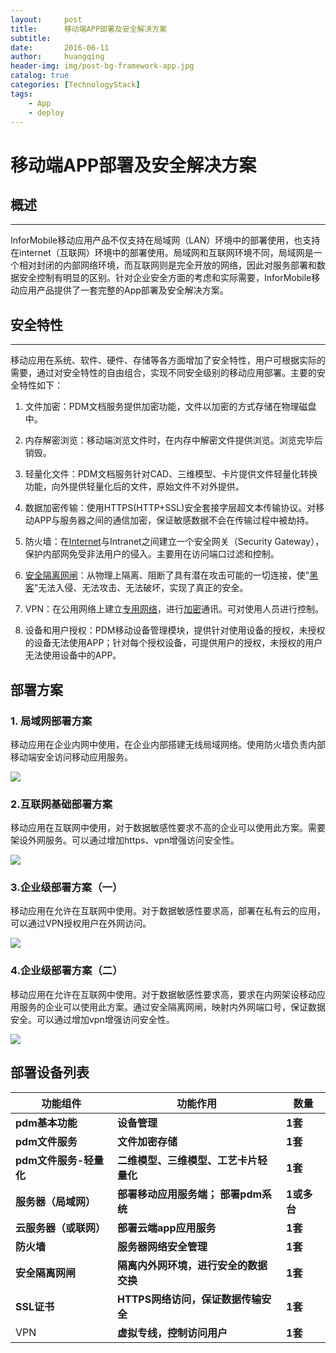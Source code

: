 ```yaml
---
layout:     post
title:      移动端APP部署及安全解决方案
subtitle:   
date:       2016-06-11
author:     huangqing
header-img: img/post-bg-framework-app.jpg
catalog: true
categories: [TechnologyStack]
tags:
    - App
    - deploy
---
```



# 移动端APP部署及安全解决方案


## 概述
------

InforMobile移动应用产品不仅支持在局域网（LAN）环境中的部署使用，也支持在internet（互联网）环境中的部署使用。局域网和互联网环境不同，局域网是一个相对封闭的内部网络环境，而互联网则是完全开放的网络，因此对服务部署和数据安全控制有明显的区别。针对企业安全方面的考虑和实际需要，InforMobile移动应用产品提供了一套完整的App部署及安全解决方案。

## 安全特性
----------

移动应用在系统、软件、硬件、存储等各方面增加了安全特性，用户可根据实际的需要，通过对安全特性的自由组合，实现不同安全级别的移动应用部署。主要的安全特性如下：

1.  文件加密：PDM文档服务提供加密功能，文件以加密的方式存储在物理磁盘中。

2.  内存解密浏览：移动端浏览文件时，在内存中解密文件提供浏览。浏览完毕后销毁。

3.  轻量化文件：PDM文档服务针对CAD、三维模型、卡片提供文件轻量化转换功能，向外提供轻量化后的文件，原始文件不对外提供。

4.  数据加密传输：使用HTTPS(HTTP+SSL)安全套接字层超文本传输协议。对移动APP与服务器之间的通信加密，保证敏感数据不会在传输过程中被劫持。

5.  防火墙：在[Internet](http://baike.baidu.com/view/11165.htm)与Intranet之间建立一个安全网关（Security
    Gateway），保护内部网免受非法用户的侵入。主要用在访问端口过滤和控制。

6.  [安全隔离网闸](http://baike.baidu.com/view/6574650.htm)：从物理上隔离、阻断了具有潜在攻击可能的一切连接，使"[黑客](http://baike.baidu.com/subview/1960/12007913.htm)"无法入侵、无法攻击、无法破坏，实现了真正的安全。

7.  VPN：在公用网络上建立[专用网络](http://baike.baidu.com/view/2150902.htm)，进行[加密](http://baike.baidu.com/view/40927.htm)通讯。可对使用人员进行控制。

8.  设备和用户授权：PDM移动设备管理模块，提供针对使用设备的授权，未授权的设备无法使用APP；针对每个授权设备，可提供用户的授权，未授权的用户无法使用设备中的APP。

## 部署方案

### 1.  局域网部署方案

移动应用在企业内网中使用，在企业内部搭建无线局域网络。使用防火墙负责内部移动端安全访问移动应用服务。

![](/images/app/2017-09-16_185611.png)

### 2.互联网基础部署方案

移动应用在互联网中使用，对于数据敏感性要求不高的企业可以使用此方案。需要架设外网服务。可以通过增加https、vpn增强访问安全性。

![](/images/app/2017-09-16_185707.png)

### 3.企业级部署方案（一）

移动应用在允许在互联网中使用。对于数据敏感性要求高，部署在私有云的应用，可以通过VPN授权用户在外网访问。

![](/images/app/2017-09-16_185758.png)

### 4.企业级部署方案（二）

移动应用在允许在互联网中使用。对于数据敏感性要求高，要求在内网架设移动应用服务的企业可以使用此方案。通过安全隔离网闸，映射内外网端口号，保证数据安全。可以通过增加vpn增强访问安全性。

![](/images/app/2017-09-16_185910.png)



部署设备列表
--------------

| **功能组件**           | **功能作用**                           | **数量**    |
|------------------------|----------------------------------------|-------------|
| **pdm基本功能**        | **设备管理**                           | **1套**     |
| **pdm文件服务**        | **文件加密存储**                       | **1套**     |
| **pdm文件服务-轻量化** | **二维模型、三维模型、工艺卡片轻量化** | **1套**     |
| **服务器（局域网）**   | **部署移动应用服务端； 部署pdm系统**   | **1或多台** |
| **云服务器（或联网）** | **部署云端app应用服务**                | **1套**     |
| **防火墙**             | **服务器网络安全管理**                 | **1套**     |
| **安全隔离网闸**       | **隔离内外网环境，进行安全的数据交换** | **1套**     |
| **SSL证书**            | **HTTPS网络访问，保证数据传输安全**    | **1套**     |
| VPN                    | **虚拟专线，控制访问用户**             | **1套**     |
